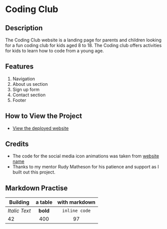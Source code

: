# Coding Club

## Description
The Coding Club website is a landing page for parents and children looking for a fun coding club for kids aged 8 to 18. The Coding club offers activities for kids to learn how to code from a young age.

## Features
1. Navigation
2. About us section
3. Sign up form
4. Contact section
5. Footer

## How to View the Project
- [View the deployed website](https://username.github.io/codingclub/)

## Credits
- The code for the social media icon animations was taken from [website name](https://username2.github.io/projectname/)
- Thanks to my mentor Rudy Matheson for his patience and support as I built out this project.

## Markdown Practise

| Building      | a table  | with markdown     |
| ------------- |:--------:|:-----------------:|
| *Italic Text* | **bold** | ```inline code``` |
| 42            | 400      | 97                |